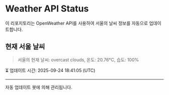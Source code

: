 
# Weather API Status

이 리포지토리는 OpenWeather API를 사용하여 서울의 날씨 정보를 자동으로 업데이트합니다.

## 현재 서울 날씨
> 서울의 현재 날씨: overcast clouds, 온도: 20.76°C, 습도: 100%

⏳ 업데이트 시간: 2025-09-24 18:41:05 (UTC)

---
자동 업데이트 봇에 의해 관리됩니다.
